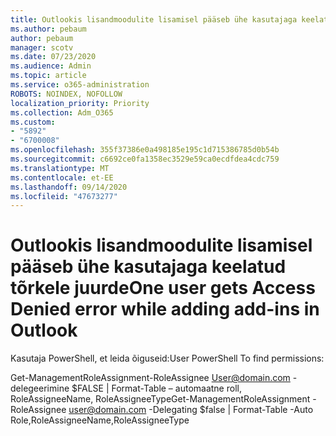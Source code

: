 ```yaml
---
title: Outlookis lisandmoodulite lisamisel pääseb ühe kasutajaga keelatud tõrkele juurde
ms.author: pebaum
author: pebaum
manager: scotv
ms.date: 07/23/2020
ms.audience: Admin
ms.topic: article
ms.service: o365-administration
ROBOTS: NOINDEX, NOFOLLOW
localization_priority: Priority
ms.collection: Adm_O365
ms.custom:
- "5892"
- "6700008"
ms.openlocfilehash: 355f37386e0a498185e195c1d715386785d0b54b
ms.sourcegitcommit: c6692ce0fa1358ec3529e59ca0ecdfdea4cdc759
ms.translationtype: MT
ms.contentlocale: et-EE
ms.lasthandoff: 09/14/2020
ms.locfileid: "47673277"
---
```

# <a name="one-user-gets-access-denied-error-while-adding-add-ins-in-outlook"></a><span data-ttu-id="e71e8-102">Outlookis lisandmoodulite lisamisel pääseb ühe kasutajaga keelatud tõrkele juurde</span><span class="sxs-lookup"><span data-stu-id="e71e8-102">One user gets Access Denied error while adding add-ins in Outlook</span></span>

<span data-ttu-id="e71e8-103">Kasutaja PowerShell, et leida õiguseid:</span><span class="sxs-lookup"><span data-stu-id="e71e8-103">User PowerShell To find permissions:</span></span>

<span data-ttu-id="e71e8-104">Get-ManagementRoleAssignment-RoleAssignee [User@domain.com](mailto:user@domain.com "mailto:user@domain.com") -delegeerimine $FALSE | Format-Table – automaatne roll, RoleAssigneeName, RoleAssigneeType</span><span class="sxs-lookup"><span data-stu-id="e71e8-104">Get-ManagementRoleAssignment -RoleAssignee [user@domain.com](mailto:user@domain.com "mailto:user@domain.com") -Delegating $false | Format-Table -Auto Role,RoleAssigneeName,RoleAssigneeType</span></span>